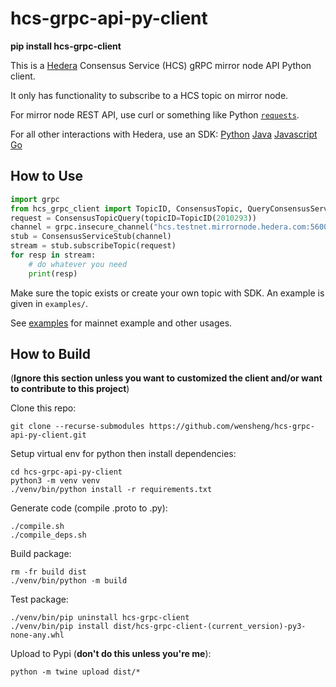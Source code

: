 # hcs-grpc-api-py-client
**pip install hcs-grpc-client**

This is a [Hedera](https://hedera.com/) Consensus Service (HCS) gRPC mirror node API Python client.

It only has functionality to subscribe to a HCS topic on mirror node.

For mirror node REST API, use curl or something like Python [`requests`](https://pypi.org/project/requests/).

For all other interactions with Hedera, use an SDK:
[Python](https://github.com/wensheng/hedera-sdk-py)
[Java](https://github.com/hashgraph/hedera-sdk-java)
[Javascript](https://github.com/hashgraph/hedera-sdk-js)
[Go](https://github.com/hashgraph/hedera-sdk-go)

## How to Use
```python
import grpc
from hcs_grpc_client import TopicID, ConsensusTopic, QueryConsensusServiceStub
request = ConsensusTopicQuery(topicID=TopicID(2010293))
channel = grpc.insecure_channel("hcs.testnet.mirrornode.hedera.com:5600")
stub = ConsensusServiceStub(channel)
stream = stub.subscribeTopic(request)
for resp in stream:
    # do whatever you need
    print(resp)
```

Make sure the topic exists or create your own topic with SDK.  An example is given in `examples/`.

See [examples](https://github.com/wensheng/hcs-grpc-api-py-client/tree/main/examples) for mainnet example and other usages.


## How to Build
(**Ignore this section unless you want to customized the client and/or want to contribute to this project**)

Clone this repo:

    git clone --recurse-submodules https://github.com/wensheng/hcs-grpc-api-py-client.git

Setup virtual env for python then install dependencies:

    cd hcs-grpc-api-py-client
    python3 -m venv venv
    ./venv/bin/python install -r requirements.txt

Generate code (compile .proto to .py):

    ./compile.sh
    ./compile_deps.sh

Build package:

    rm -fr build dist
    ./venv/bin/python -m build

Test package:

    ./venv/bin/pip uninstall hcs-grpc-client
    ./venv/bin/pip install dist/hcs-grpc-client-(current_version)-py3-none-any.whl

Upload to Pypi (**don't do this unless you're me**):

    python -m twine upload dist/*
